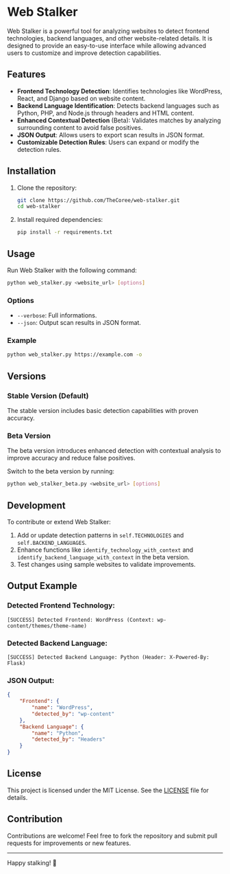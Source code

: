 # Web Stalker

Web Stalker is a powerful tool for analyzing websites to detect frontend technologies, backend languages, and other website-related details. It is designed to provide an easy-to-use interface while allowing advanced users to customize and improve detection capabilities.

## Features

- **Frontend Technology Detection**: Identifies technologies like WordPress, React, and Django based on website content.
- **Backend Language Identification**: Detects backend languages such as Python, PHP, and Node.js through headers and HTML content.
- **Enhanced Contextual Detection** (Beta): Validates matches by analyzing surrounding content to avoid false positives.
- **JSON Output**: Allows users to export scan results in JSON format.
- **Customizable Detection Rules**: Users can expand or modify the detection rules.

## Installation

1. Clone the repository:
   ```bash
   git clone https://github.com/TheCoree/web-stalker.git
   cd web-stalker
   ```

2. Install required dependencies:
   ```bash
   pip install -r requirements.txt
   ```

## Usage

Run Web Stalker with the following command:

```bash
python web_stalker.py <website_url> [options]
```

### Options
- `--verbose`: Full informations.
- `--json`: Output scan results in JSON format.

### Example

```bash
python web_stalker.py https://example.com -o
```

## Versions

### Stable Version (Default)
The stable version includes basic detection capabilities with proven accuracy.

### Beta Version
The beta version introduces enhanced detection with contextual analysis to improve accuracy and reduce false positives.

Switch to the beta version by running:

```bash
python web_stalker_beta.py <website_url> [options]
```

## Development

To contribute or extend Web Stalker:

1. Add or update detection patterns in `self.TECHNOLOGIES` and `self.BACKEND_LANGUAGES`.
2. Enhance functions like `identify_technology_with_context` and `identify_backend_language_with_context` in the beta version.
3. Test changes using sample websites to validate improvements.

## Output Example

### Detected Frontend Technology:
```
[SUCCESS] Detected Frontend: WordPress (Context: wp-content/themes/theme-name)
```

### Detected Backend Language:
```
[SUCCESS] Detected Backend Language: Python (Header: X-Powered-By: Flask)
```

### JSON Output:
```json
{
    "Frontend": {
        "name": "WordPress",
        "detected_by": "wp-content"
    },
    "Backend Language": {
        "name": "Python",
        "detected_by": "Headers"
    }
}
```

## License

This project is licensed under the MIT License. See the [LICENSE](LICENSE) file for details.

## Contribution

Contributions are welcome! Feel free to fork the repository and submit pull requests for improvements or new features.

---

Happy stalking! 👀
